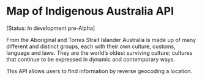 # Map of Indigenous Australia API

[Status: In development pre-Alpha]

From the Aboriginal and Torres Strait Islander Australia is made up of many different and distinct groups, each with their own culture, customs, language and laws. They are the world’s oldest surviving culture; cultures that continue to be expressed in dynamic and contemporary ways.

This API allows users to find information by reverse geocoding a location.


